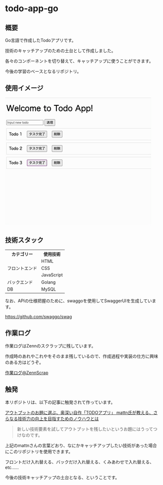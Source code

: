 # todo-app-go

## 概要

Go言語で作成したTodoアプリです。

技術のキャッチアップのための土台として作成しました。

各々のコンポーネントを切り替えて、キャッチアップに使うことができます。

今後の学習のベースとなるリポジトリ。

## 使用イメージ

![動作イメージ](doc/TodoApp.gif)

## 技術スタック

<table>
    <tr>
        <th>カテゴリー</th>
        <th>使用技術</th>
    </tr>
    <tr>
        <td rowspan=3>フロントエンド</td>
        <td>HTML
    </tr>
    <tr>
        <td>CSS</td>
    </tr>
    <tr>
        <td>JavaScript</td>
    </tr>
    <tr>
        <td>バックエンド</td>
        <td>Golang</td>
    </tr>
    <tr>
        <td>DB</td>
        <td>MySQL</td>
    </tr>
</table>

なお、APIの仕様把握のために、swaggoを使用してSwaggerUIを生成しています。

https://github.com/swaggo/swag

## 作業ログ

作業ログはZennのスクラップに残しています。

作成時のあれやこれやをそのまま残しているので、作成過程や実装の仕方に興味のある方はどうぞ。

[作業ログ@ZennScrap](https://zenn.dev/kip2/scraps/177cb54290d240)

## 触発

本リポジトリは、以下の記事に触発されて作っています。

[アウトプットのお題に選ぶ、奥深い自作「TODOアプリ」 mattn氏が教える、さらなる技術力の向上を目指すためのノウハウとは](https://levtech.jp/media/article/column/detail_473/)

> 新しい技術要素を試してアウトプットを残したいというお題にはうってつけなのです。

上記のmattnさんの言葉どおり、なにかキャッチアップしたい技術があった場合にこのリポジトリを使用できます。

フロントだけ入れ替える、バックだけ入れ替える、くみあわせで入れ替える、etc......

今後の技術キャッチアップの土台となる、ということです。
